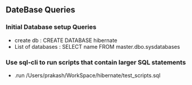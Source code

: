 ## DateBase Queries

### Initial Database setup Queries
 * create db : CREATE DATABASE hibernate
 * List of databases : SELECT name FROM master.dbo.sysdatabases
 
### Use sql-cli to run scripts that contain larger SQL statements
  * .run /Users/prakash/WorkSpace/hibernate/test_scripts.sql
  
  